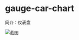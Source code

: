 # gauge-car-chart

简介：仪表盘

![截图](https://img.alicdn.com/tfs/TB1WHrZfDtYBeNjy1XdXXXXyVXa-2258-1066.png)
